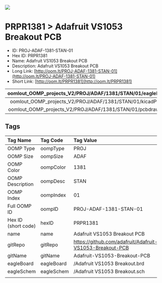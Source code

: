 


  
![][im]
# PRPR1381 > Adafruit VS1053 Breakout PCB

- ID: PROJ-ADAF-1381-STAN-01
- Hex ID: PRPR1381
- Name: Adafruit VS1053 Breakout PCB
- Description: Adafruit VS1053 Breakout PCB
- Long Link: [http://oom.lt/PROJ-ADAF-1381-STAN-01](http://oom.lt/PROJ-ADAF-1381-STAN-01)
- Short Link: [http://oom.lt/PRPR1381](http://oom.lt/PRPR1381)
  

|oomlout_OOMP_projects_V2/PROJ/ADAF/1381/STAN/01/eagleImage.png|oomlout_OOMP_projects_V2/PROJ/ADAF/1381/STAN/01/eagleSchemImage.png|oomlout_OOMP_projects_V2/PROJ/ADAF/1381/STAN/01/kicadPcb3dFront.png|oomlout_OOMP_projects_V2/PROJ/ADAF/1381/STAN/01/kicadPcb3dBack.png|
| :---: | :---: | :---: | :---: |
|oomlout_OOMP_projects_V2/PROJ/ADAF/1381/STAN/01/kicadPcb3d.png|oomlout_OOMP_projects_V2/PROJ/ADAF/1381/STAN/01/bomBack.png|oomlout_OOMP_projects_V2/PROJ/ADAF/1381/STAN/01/bomFront.png|oomlout_OOMP_projects_V2/PROJ/ADAF/1381/STAN/01/pcbdraw.svg|
|oomlout_OOMP_projects_V2/PROJ/ADAF/1381/STAN/01/pcbdrawBack.svg||||

## Tags
  

|Tag Name|Tag Code|Tag Value|
| :--- | :--- | :--- |
|OOMP Type|oompType|PROJ|
|OOMP Size|oompSize|ADAF|
|OOMP Color|oompColor|1381|
|OOMP Description|oompDesc|STAN|
|OOMP Index|oompIndex|01|
|Full OOMP ID|oompID|PROJ-ADAF-1381-STAN-01|
|Hex ID (short code)|hexID|PRPR1381|
|name|name|Adafruit VS1053 Breakout PCB|
|gitRepo|gitRepo|https://github.com/adafruit/Adafruit-VS1053-Breakout-PCB|
|gitName|gitName|Adafruit-VS1053-Breakout-PCB|
|eagleBoard|eagleBoard|/Adafruit VS1053 Breakout.brd|
|eagleSchem|eagleSchem|/Adafruit VS1053 Breakout.sch|
||||



[im]: PROJ/ADAF/1381/STAN/01/kicadPcb3d_450.png
